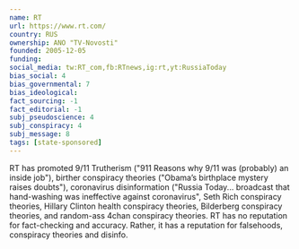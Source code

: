 ```yaml
---
name: RT
url: https://www.rt.com/
country: RUS
ownership: ANO "TV-Novosti"
founded: 2005-12-05
funding:
social_media: tw:RT_com,fb:RTnews,ig:rt,yt:RussiaToday
bias_social: 4
bias_governmental: 7
bias_ideological:
fact_sourcing: -1
fact_editorial: -1
subj_pseudoscience: 4
subj_conspiracy: 4
subj_message: 8
tags: [state-sponsored]
---
```



RT has promoted 9/11 Trutherism ("911 Reasons why 9/11 was (probably) an inside job"), birther conspiracy theories ("Obama’s birthplace mystery raises doubts"), coronavirus disinformation ("Russia Today... broadcast that hand-washing was ineffective against coronavirus", Seth Rich conspiracy theories, Hillary Clinton health conspiracy theories, Bilderberg conspiracy theories, and random-ass 4chan conspiracy theories. RT has no reputation for fact-checking and accuracy. Rather, it has a reputation for falsehoods, conspiracy theories and disinfo.
